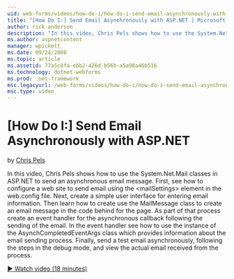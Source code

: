 ```yaml
---
uid: web-forms/videos/how-do-i/how-do-i-send-email-asynchronously-with-aspnet
title: "[How Do I:] Send Email Asynchronously with ASP.NET | Microsoft Docs"
author: rick-anderson
description: "In this video, Chris Pels shows how to use the System.Net.Mail classes in ASP.NET to send an asynchronous email message. First, see how to configure a web si..."
ms.author: aspnetcontent
manager: wpickett
ms.date: 09/24/2008
ms.topic: article
ms.assetid: 77a5c8fa-ebb2-426d-b56b-a5a98a46b516
ms.technology: dotnet-webforms
ms.prod: .net-framework
msc.legacyurl: /web-forms/videos/how-do-i/how-do-i-send-email-asynchronously-with-aspnet
msc.type: video
---
```

[How Do I:] Send Email Asynchronously with ASP.NET
====================
by [Chris Pels](https://twitter.com/chrispels)

In this video, Chris Pels shows how to use the System.Net.Mail classes in ASP.NET to send an asynchronous email message. First, see how to configure a web site to send email using the &lt;mailSettings&gt; element in the web.config file. Next, create a simple user interface for entering email information. Then learn how to create use the MailMessage class to create an email message in the code behind for the page. As part of that process create an event handler for the asynchronous callback following the sending of the email. In the event handler see how to use the instance of the AsynchCompletedEventArgs class which provides information about the email sending process. Finally, send a test email asynchronously, following the steps in the debug mode, and view the actual email received from the process.

[&#9654; Watch video (18 minutes)](https://channel9.msdn.com/Blogs/ASP-NET-Site-Videos/how-do-i-send-email-asynchronously-with-aspnet)
